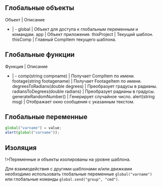 ﻿## Глобальные объекты

Объект | Описание
- | -
global | Объект для доступа к глобальным переменным и командам.
app | Объект приложения.
thisProject | Текущий шаблон.
thisComp | Главный CompItem текущего шаблона.

## Глобальные функции

Функция | Описание
- | -
comp(string compname) | Получает CompItem по имени.
footage(string footagename) | Получает FootageItem по имени.
degreesToRadians(double degrees) | Преобразует градусы в радианы.
radiansToDegrees(double radians) | Преобразует радианы в градусы.
generateRandomNumber() | Генерирует случайное число.
alert(string msg) | Отображает окно сообщения с указанным текстом.

## Глобальные переменные

```javascript
global("varname") = value;
alert(global("varname"));
```

## Изоляция

!>Переменные и объекты изолированы на уровне шаблона. 

Для взаимодействия с другими шаблонами и/или движками необходимо использовать глобальные переменные ```global("varname")``` или глобальные команды ```global.send("group", "cmd")```.

[comment]: # (Выражения AE. добавить описание и пример взаимодействия с выражениями AE)